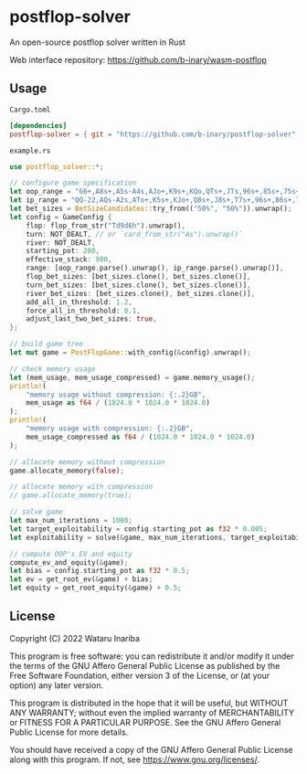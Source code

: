 # postflop-solver

An open-source postflop solver written in Rust

Web interface repository: https://github.com/b-inary/wasm-postflop

## Usage

`Cargo.toml`

```toml
[dependencies]
postflop-solver = { git = "https://github.com/b-inary/postflop-solver" }
```

`example.rs`

```rust
use postflop_solver::*;

// configure game specification
let oop_range = "66+,A8s+,A5s-A4s,AJo+,K9s+,KQo,QTs+,JTs,96s+,85s+,75s+,65s,54s";
let ip_range = "QQ-22,AQs-A2s,ATo+,K5s+,KJo+,Q8s+,J8s+,T7s+,96s+,86s+,75s+,64s+,53s+";
let bet_sizes = BetSizeCandidates::try_from(("50%", "50%")).unwrap();
let config = GameConfig {
    flop: flop_from_str("Td9d6h").unwrap(),
    turn: NOT_DEALT, // or `card_from_str("As").unwrap()`
    river: NOT_DEALT,
    starting_pot: 200,
    effective_stack: 900,
    range: [oop_range.parse().unwrap(), ip_range.parse().unwrap()],
    flop_bet_sizes: [bet_sizes.clone(), bet_sizes.clone()],
    turn_bet_sizes: [bet_sizes.clone(), bet_sizes.clone()],
    river_bet_sizes: [bet_sizes.clone(), bet_sizes.clone()],
    add_all_in_threshold: 1.2,
    force_all_in_threshold: 0.1,
    adjust_last_two_bet_sizes: true,
};

// build game tree
let mut game = PostFlopGame::with_config(&config).unwrap();

// check memory usage
let (mem_usage, mem_usage_compressed) = game.memory_usage();
println!(
    "memory usage without compression: {:.2}GB",
    mem_usage as f64 / (1024.0 * 1024.0 * 1024.0)
);
println!(
    "memory usage with compression: {:.2}GB",
    mem_usage_compressed as f64 / (1024.0 * 1024.0 * 1024.0)
);

// allocate memory without compression
game.allocate_memory(false);

// allocate memory with compression
// game.allocate_memory(true);

// solve game
let max_num_iterations = 1000;
let target_exploitability = config.starting_pot as f32 * 0.005;
let exploitability = solve(&game, max_num_iterations, target_exploitability, true);

// compute OOP's EV and equity
compute_ev_and_equity(&game);
let bias = config.starting_pot as f32 * 0.5;
let ev = get_root_ev(&game) + bias;
let equity = get_root_equity(&game) + 0.5;
```

## License

Copyright (C) 2022 Wataru Inariba

This program is free software: you can redistribute it and/or modify it under the terms of the GNU Affero General Public License as published by the Free Software Foundation, either version 3 of the License, or (at your option) any later version.

This program is distributed in the hope that it will be useful, but WITHOUT ANY WARRANTY; without even the implied warranty of MERCHANTABILITY or FITNESS FOR A PARTICULAR PURPOSE.  See the GNU Affero General Public License for more details.

You should have received a copy of the GNU Affero General Public License along with this program.  If not, see <https://www.gnu.org/licenses/>.
